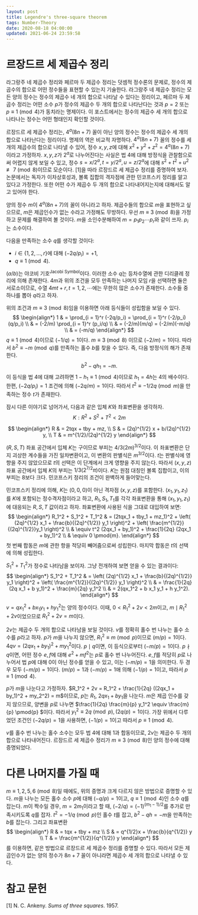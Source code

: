 ```yaml
---
layout: post
title: Legendre's three-square theorem
tags: Number-Theory
date: 2020-08-18 04:00:00
updated: 2021-06-24 23:59:58
---
```


# 르장드르 세 제곱수 정리

라그랑주 네 제곱수 정리와 페르마 두 제곱수 정리는 덧셈적 정수론의 문제로, 정수의 제곱수의 합으로 어떤 정수들을 표현할 수 있는지 기술한다. 라그랑주 네 제곱수 정리는 모든 양의 정수는 정수의 제곱수 네 개의 합으로 나타날 수 있다는 정리이고, 페르마 두 제곱수 정리는 어떤 소수 $p$가 정수의 제곱수 두 개의 합으로 나타난다는 것과 $p = 2$ 또는 $p \equiv 1 \pmod{4}$가 동치라는 명제이다. 이 포스트에서는 정수의 제곱수 세 개의 합으로 나타나는 정수는 어떤 형태인지 확인할 것이다.

르장드르 세 제곱수 정리는, $4^a (8n + 7)$ 꼴이 아닌 양의 정수는 정수의 제곱수 세 개의 합으로 나타난다는 정리이다. 명제의 역은 비교적 자명하다. $4^a (8n + 7)$ 꼴의 정수를 세 개의 제곱수의 합으로 나타낼 수 있어, 정수 $x, y, z$에 대해 $x^2 + y^2 + z^2 = 4^a (8n + 7)$이라고 가정하자. $x, y, z$가 $2^a$로 나누어진다는 사실은 법 4에 대해 방정식을 관찰함으로써 어렵지 않게 보일 수 있고, 정수 $s = x/2^a, t = y/2^a, u = z/2^a$에 대해 $s^2 + t^2 + u^2 \not\equiv 7 \pmod{8}$이므로 모순이다. [1]을 따라 르장드르 세 제곱수 정리를 증명하여 보자. 논문에서는 독자가 이차상호성과, 볼록 집합의 격자점에 관한 민코프스키 정리를 알고 있다고 가정한다. 또한 어떤 수가 제곱수 두 개의 합으로 나타내어지는지에 대해서도 알고 있어야 한다.

양의 정수 $m$이 $4^a (8n + 7)$의 꼴이 아니라고 하자. 제곱수들의 합으로 $m$을 표현하고 싶으므로, $m$은 제곱인수가 없는 수라고 가정해도 무방하다. 우선 $m \equiv 3 \pmod{8}$을 가정하고 문제를 해결하여 볼 것이다. $m$을 소인수분해하여 $m = p_1 p_2 \cdots p_r$와 같이 쓰자. $p_i$는 소수이다.

다음을 만족하는 소수 $q$를 생각할 것이다:
* $i \in \{1, 2, \dots, r\}$에 대해 $(-2q/p_i) = +1$,
* $q \equiv 1 \pmod{4}$.

$(a/b)$는 야코비 기호<sup>Jacobi Symbol</sup>이다. 이러한 소수 $q$는 등차수열에 관한 디리클레 정리에 의해 존재한다. $4m$과 위의 조건을 모두 만족하는 나머지 모임 $r$을 선택하면 둘은 서로소이므로, 수열 $4mt + r, t = 1, 2, \cdots$에는 무한히 많은 소수가 존재한다. 소수들 중 하나를 뽑아 $q$라고 하자.

위의 조건과 $m \equiv 3 \pmod{8}$임을 이용하면 아래 등식들이 성립함을 보일 수 있다. 
$$
\begin{align*}
1 & = \prod_{i = 1}^r (-2q/p_i) = \prod_{i = 1}^r (-2/p_i)(q/p_i) \\
& = (-2/m) \prod_{i = 1}^r (p_i/q) \\
& = (-2/m)(m/q) = (-2/m)(-m/q) \\
& = (-m/q)
\end{align*}
$$
$q \equiv 1 \pmod{4}$이므로 $(-1/q) = 1$이다. $m \equiv 3 \pmod{8}$ 이므로 $(-2/m) = 1$이다. 따라서 $b^2 \equiv -m \pmod{q}$를 만족하는 홀수 $b$를 찾을 수 있다. 즉, 다음 방정식의 해가 존재한다.
$$
b^2 - q h_1 = -m.
$$
이 등식을 법 4에 대해 고려하면 $1 - h_1 \equiv 1 \pmod{4}$이므로 $h_1 = 4h$는 4의 배수이다. 한편, $(-2q/p_i) = 1$ 조건에 의해 $(-2q/m) = 1$이다. 따라서 $t^2 \equiv -1/2q \pmod{m}$을 만족하는 정수 $t$가 존재한다.

잠시 다른 이야기로 넘어가서, 다음과 같은 입체 $K$와 좌표변환을 생각하자.
$$K: R^2 + S^2 + T^2 < 2m$$

$$
\begin{align*}
R & = 2tqx + tby + mz, \\
S & = (2q)^{1/2} x + b/(2q)^{1/2} y, \\
T & = m^{1/2}/(2q)^{1/2} y
\end{align*}
$$

$(R, S, T)$ 좌표 공간에서 입체 $K$는 구이므로 부피는 $4/3(2m)^{3/2}$이다. 이 좌표변환은 단지 괴상한 계수들을 가진 일차변환이고, 이 변환의 판별식은 $m^{3/2}$이다. $t$는 판별식에 영향을 주지 않았으므로 $t$의 선택은 이 단계에서 크게 영향을 주지 않는다. 따라서 $(x, y, z)$ 좌표 공간에서 입체 $K$의 부피는 $1/3 (2^{7/2} \pi)$이다. $K$는 원점 대칭인 볼록 집합이고, 이의 부피는 8보다 크다. 민코프스키 정리의 조건이 완벽하게 들어맞는다.

민코프스키 정리에 의해, $K$는 $(0, 0, 0)$이 아닌 격자점 $(x, y, z)$를 포함한다. $(x_1, y_1, z_1)$를 $K$에 포함되는 정수격자점이라고 하고, $R_1, S_1, T_1$를 각각 좌표변환을 통해 $(x_1, y_1, z_1)$에 대응되는 $R, S, T$ 값이라고 하자. 좌표변환에 사용된 식을 그대로 대입하여 보면:
$$
\begin{align*}
R_1^2 + S_1^2 + T_1^2 & = (2tqx_1 + tby_1 + mz_1)^2 + \left( (2q)^{1/2} x_1 + \frac{b}{(2q)^{1/2}} y_1 \right)^2 + \left( \frac{m^{1/2}}{(2q)^{1/2}}y_1 \right)^2 \\
& \equiv t^2 (2qx_1 + by_1)^2 + \frac{1}{2q} (2qx_1 + by_1)^2 \\
& \equiv 0 \pmod{m}.
\end{align*}
$$
첫 번째 합동은 $m$에 관한 항을 적당히 빼어줌으로써 성립한다. 마지막 합동은 $t$의 선택에 의해 성립한다.

$S_1^2 + T_1^2$가 정수로 나타남을 보이자. 그냥 전개하여 보면 얻을 수 있는 결과이다:
$$
\begin{align*}
S_1^2 + T_1^2 & = \left( (2q)^{1/2} x_1 + \frac{b}{(2q)^{1/2}} y_1 \right)^2 + \left( \frac{m^{1/2}}{(2q)^{1/2}} y_1 \right)^2 \\
& = \frac{1}{2q} (2q x_1 + b y_1)^2 + \frac{m}{2q} y_1^2 \\
& = 2(qx_1^2 + b x_1 y_1 + h y_1^2).
\end{align*}
$$

$v = qx_1^2 + bx_1 y_1 + hy_1^2$는 양의 정수이다. 이때, $0 < R_1^2 + 2v < 2m$이고, $m \mid R_1^2 + 2v$이었으므로 $R_1^2 + 2v = m$이다.

$2v$는 제곱수 두 개의 합으로 나타남을 보일 것이다. $v$를 정확히 홀수 번 나누는 홀수 소수를 $p$라고 하자. $p$가 $m$을 나누지 않으면, $R_1^2 \equiv m \pmod{p}$이므로 $(m/p) = 1$이다. $4qv = (2qx_1 + by_1)^2 + my_1^2$이다. $p \mid q$이면, 이 등식으로부터 $(-m/p) = 1$이다. $p \nmid q$이면, 어떤 정수 $e, f$에 대해 $e^2 + mf^2$는 $p$로 홀수 번 나누어진다. $e, f$를 적당히 $p$로 나누어서 법 $p$에 대해 0이 아닌 정수를 얻을 수 있고, 이는 $(-m/p) = 1$을 의미한다. 두 경우 모두 $(-m/p) = 1$이다. $(m/p) = 1$과 $(-m/p) = 1$애 의해 $(-1/p) = 1$이고, 따라서 $p \equiv 1 \pmod{4}$.

$p$가 $m$을 나눈다고 가정하자. $R_1^2 + 2v = R_1^2 + \frac{1}{2q} ((2qx_1 + by_1)^2 + my_2^2)  = m$이므로, $p$는 $R_1$, $2qx_1 + by_1$을 나눈다. $m$은 제곱 인수를 갖지 않으므로, 양변을 $p$로 나누면 $\frac{1}{2q} \frac{m}{p} y_1^2 \equiv \frac{m}{p} \pmod{p} $이다. 따라서 $y_1^2 \equiv 2q \pmod{p}, (2q/p) = 1$이다. 가장 위에서 다루었던 조건인 $(-2q/p) = 1$을 사용하면, $(-1/p) = 1$이고 따라서 $p \equiv 1 \pmod{4}$.

$v$를 홀수 번 나누는 홀수 소수는 모두 법 4에 대해 1과 합동이므로, $2v$는 제곱수 두 개의 합으로 나타내어진다. 르장드르 세 제곱수 정리가 $m \equiv 3 \pmod{8}$인 양의 정수에 대해 증명되었다.

# 다른 나머지를 가질 때

$m \equiv 1, 2, 5, 6 \pmod{8}$일 때에도, 위의 증명과 크게 다르지 않은 방법으로 증명할 수 있다. $m$을 나누는 모든 홀수 소수 $p$에 대해 $(-q/p) = 1$이고, $q \equiv 1 \pmod{4}$인 소수 $q$를 잡는다. $m$이 짝수일 경우, $m = 2m_1$이라고 할 때, $(-2/q) = (-1)^{(m_1 - 1)/2}$를 추가로 만족시키도록 $q$를 잡자. $t^2 = -1/q \pmod{p}$인 홀수 $t$를 잡고, $b^2 - qh = -m$을 만족하는 $b$를 잡는다. 그리고 좌표변환 
$$
\begin{align*}
R & = tqx + tby + mz \\
S & = q^{1/2}x + \frac{b}{q^{1/2}} y \\
T & = \frac{m^{1/2}}{q^{1/2}} y
\end{align*}
$$
를 이용하면, 같은 방법으로 르장드르 세 제곱수 정리를 증명할 수 있다. 따라서 모든 제곱인수가 없는 양의 정수가 $8n + 7$ 꼴이 아니라면 제곱수 세 개의 합으로 나타낼 수 있다.

# 참고 문헌
[1] N. C. Ankeny. *Sums of three squares*. 1957.
